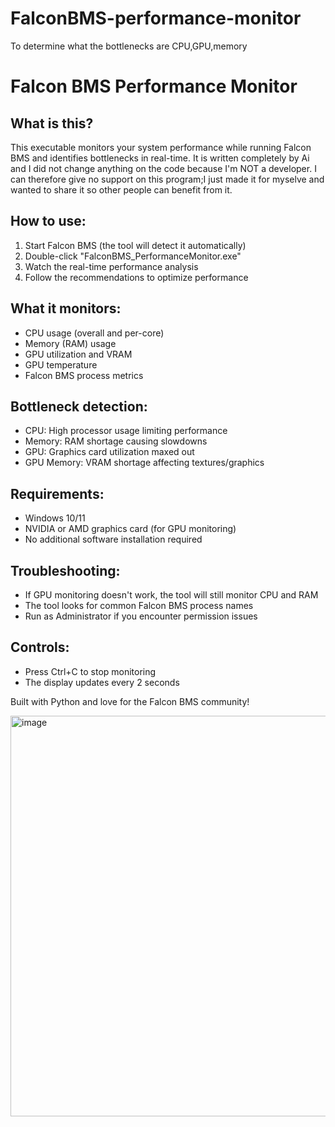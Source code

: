 # FalconBMS-performance-monitor
To determine what the bottlenecks are CPU,GPU,memory


# Falcon BMS Performance Monitor

## What is this?
This executable monitors your system performance while running Falcon BMS and identifies bottlenecks in real-time.
It is written completely by Ai and I did not change anything on the code because I'm NOT a developer.
I can therefore give no support on this program;I just made it for myselve and wanted to share it so other people can benefit from it. 

## How to use:
1. Start Falcon BMS (the tool will detect it automatically)
2. Double-click "FalconBMS_PerformanceMonitor.exe"
3. Watch the real-time performance analysis
4. Follow the recommendations to optimize performance

## What it monitors:
- CPU usage (overall and per-core)
- Memory (RAM) usage
- GPU utilization and VRAM
- GPU temperature
- Falcon BMS process metrics

## Bottleneck detection:
- CPU: High processor usage limiting performance
- Memory: RAM shortage causing slowdowns  
- GPU: Graphics card utilization maxed out
- GPU Memory: VRAM shortage affecting textures/graphics

## Requirements:
- Windows 10/11
- NVIDIA or AMD graphics card (for GPU monitoring)
- No additional software installation required

## Troubleshooting:
- If GPU monitoring doesn't work, the tool will still monitor CPU and RAM
- The tool looks for common Falcon BMS process names
- Run as Administrator if you encounter permission issues

## Controls:
- Press Ctrl+C to stop monitoring
- The display updates every 2 seconds

Built with Python and love for the Falcon BMS community!

<img width="662" height="641" alt="image" src="https://github.com/user-attachments/assets/1a14a9bd-1d6b-47f1-a587-6e066ef71d0d" />


